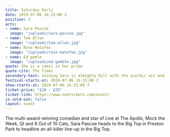 ```yaml
---
title: Saturday Early
date: 2019-07-06 16:15:00 Z
position: 3
acts:
- name: Sara Pascoe
  image: "/uploads/sara-pascoe.jpg"
- name: Tom Allen
  image: "/uploads/tom-allen.jpg"
- name: Rose Matafeo
  image: "/uploads/rose-matefeo.jpg"
- name: Ed gamle
  image: "/uploads/ed-gamble.jpg"
quote: She is a comic in her prime
quote-cite: The Times
secondary-text: Joining Sara is almighty bill with the acerbic wit and riotous storytelling of Royal Variety Performance star Tom Allen, Edinburgh Comedy Award winner Rose Matafeo and Mock The Week’s plucky scamp Ed Gamble as host.
festival-starts-at: 2019-07-06 15:15:00 Z
show-starts-at: 2019-07-06 16:15:00 Z
ticket-price: "£20 - £25"
ticket-link: https://www.seetickets.com/event/
is-sold-out: false
layout: event
---
```


The multi-award-winning comedian and star of Live at The Apollo, Mock the Week, QI and 8 Out of 10 Cats, Sara Pascoe heads to the Big Top in Preston Park to headline an all-killer line-up in the Big Top.